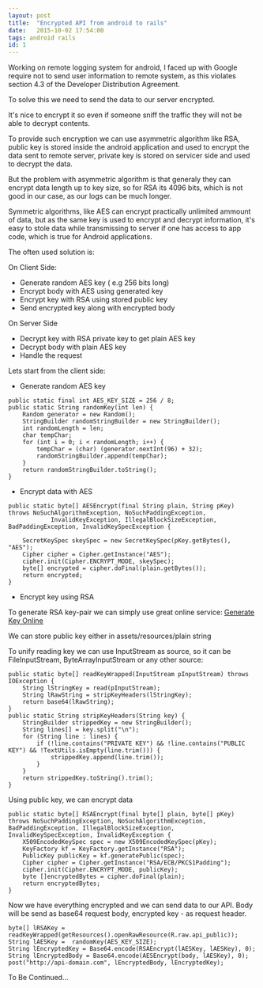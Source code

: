 ```yaml
---
layout: post
title:  "Encrypted API from android to rails"
date:   2015-10-02 17:54:00
tags: android rails
id: 1
---
```


Working on remote logging system for android, I faced up with Google require not to send user information to remote system, as this violates section 4.3 of the Developer Distribution Agreement.

To solve this we need to send the data to our server encrypted.

It's nice to encrypt it so even if someone sniff the traffic they will not be able to decrypt contents.

To provide such encryption we can use asymmetric algorithm like RSA, public key is stored inside the android application and used to encrypt the data sent to remote server, private key is stored on servicer side and used to decrypt the data.

But the problem with asymmetric algorithm is that generaly they can encrypt data length up to key size, so for RSA its 4096 bits, which is not good in our case, as our logs can be much longer.

Symmetric algorithms, like AES can encrypt practically unlimited ammount of data, but as the same key is used to encrypt and decrypt information, it's easy to stole data while transmissing to server if one has access to app code, which is true for Android applications. 

The often used solution is:

On Client Side:

* Generate random AES key ( e.g 256 bits long)
* Encrypt body with AES using generated key
* Encrypt key with RSA using stored public key
* Send encrypted key along with encrypted body

On Server Side

* Decrypt key with RSA private key to get plain AES key
* Decrypt body with plain AES key
* Handle the request

Lets start from the client side:

- Generate random AES key

```
public static final int AES_KEY_SIZE = 256 / 8;
public static String randomKey(int len) {
    Random generator = new Random();
    StringBuilder randomStringBuilder = new StringBuilder();
    int randomLength = len;
    char tempChar;
    for (int i = 0; i < randomLength; i++) {
        tempChar = (char) (generator.nextInt(96) + 32);
        randomStringBuilder.append(tempChar);
    }
    return randomStringBuilder.toString();
}
```


- Encrypt data with AES

```
public static byte[] AESEncrypt(final String plain, String pKey) throws NoSuchAlgorithmException, NoSuchPaddingException,
            InvalidKeyException, IllegalBlockSizeException, BadPaddingException, InvalidKeySpecException {

    SecretKeySpec skeySpec = new SecretKeySpec(pKey.getBytes(), "AES");
    Cipher cipher = Cipher.getInstance("AES");
    cipher.init(Cipher.ENCRYPT_MODE, skeySpec);
    byte[] encrypted = cipher.doFinal(plain.getBytes());
    return encrypted;
}
```

- Encrypt key using RSA

To generate RSA key-pair we can simply use great online service: [Generate Key Online](http://travistidwell.com/jsencrypt/demo/)

We can store public key either in assets/resources/plain string


To unify reading key we can use InputStream as source, so it can be FileInputStream, ByteArrayInputStream or any other source:

```
public static byte[] readKeyWrapped(InputStream pInputStream) throws IOException {
    String lStringKey = read(pInputStream);
    String lRawString = stripKeyHeaders(lStringKey);
    return base64(lRawString);
}
public static String stripKeyHeaders(String key) {
    StringBuilder strippedKey = new StringBuilder();
    String lines[] = key.split("\n");
    for (String line : lines) {
        if (!line.contains("PRIVATE KEY") && !line.contains("PUBLIC KEY") && !TextUtils.isEmpty(line.trim())) {
            strippedKey.append(line.trim());
        }
    }
    return strippedKey.toString().trim();
}
```

Using public key, we can encrypt data


```
public static byte[] RSAEncrypt(final byte[] plain, byte[] pKey) throws NoSuchPaddingException, NoSuchAlgorithmException, BadPaddingException, IllegalBlockSizeException, InvalidKeySpecException, InvalidKeyException {
    X509EncodedKeySpec spec = new X509EncodedKeySpec(pKey);
    KeyFactory kf = KeyFactory.getInstance("RSA");
    PublicKey publicKey = kf.generatePublic(spec);
    Cipher cipher = Cipher.getInstance("RSA/ECB/PKCS1Padding");
    cipher.init(Cipher.ENCRYPT_MODE, publicKey);
    byte []encryptedBytes = cipher.doFinal(plain);
    return encryptedBytes;
}
```

Now we have everything encrypted and we can send data to our API. Body will be send as base64 request body, encrypted key - as request header.

```
byte[] lRSAKey = readKeyWrapped(getResources().openRawResource(R.raw.api_public));
String lAESKey =  randomKey(AES_KEY_SIZE);      
String lEncryptedKey = Base64.encode(RSAEncrypt(lAESKey, lAESKey), 0);
String lEncryptedBody = Base64.encode(AESEncrypt(body, lAESKey), 0);
post("http://api-domain.com", lEncryptedBody, lEncryptedKey);
```


To Be Continued...

